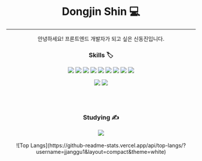 <div align="center">
  <h1>Dongjin Shin 💻</h1>
</div>
<div align="center">
  <hr>
  <p>안녕하세요! 프론트엔드 개발자가 되고 싶은 신동진입니다.</p>
  <h3>Skills 🏷️</h3>
  <p>
    <img src="https://img.shields.io/badge/HTML-E34F26?style=flat&logo=html5&logoColor=white"/>
    <img src="https://img.shields.io/badge/CSS-1572B6?style=flat&logo=css3&logoColor=white"/>
    <img src="https://img.shields.io/badge/Bootstrap-7952B3?style=flat&logo=bootstrap&logoColor=white"/>
    <img src="https://img.shields.io/badge/Javascript-F7DF1E?style=flat&logo=javascript&logoColor=white"/>
    <img src="https://img.shields.io/badge/Vue-4FC08D?style=flat&logo=vuedotjs&logoColor=white"/>
    <img src="https://img.shields.io/badge/Node.js-339933?style=flat&logo=nodedotjs&logoColor=white"/>
    <img src="https://img.shields.io/badge/Express-000000?style=flat&logo=express&logoColor=white"/>
    <img src="https://img.shields.io/badge/MySQL-4479A1?style=flat&logo=mysql&logoColor=white"/>
    <img src="https://img.shields.io/badge/Chart.js-FF6384?style=flat&logo=chartdotjs&logoColor=white"/>
  </p>

  <p>
    <img src="https://img.shields.io/badge/Notion-000000?style=flat&logo=notion&logoColor=white"/>
    <img src="https://img.shields.io/badge/Figma-F24E1E?style=flat&logo=figma&logoColor=white"/>
  </p>
  <br>
  <br>
    
  <h3>Studying ✍️</h3>
    <img src="https://img.shields.io/badge/React-61DAFB?style=flat&logo=react&logoColor=white"/>
    <br>
    <br>
  ![Top Langs](https://github-readme-stats.vercel.app/api/top-langs/?username=jjanggu1&layout=compact&theme=white)
</div>

<!--
**jjanggu1/jjanggu1** is a ✨ _special_ ✨ repository because its `README.md` (this file) appears on your GitHub profile.

Here are some ideas to get you started:

- 🔭 I’m currently working on ...
- 🌱 I’m currently learning ...
- 👯 I’m looking to collaborate on ...
- 🤔 I’m looking for help with ...
- 💬 Ask me about ...
- 📫 How to reach me: ...
- 😄 Pronouns: ...
- ⚡ Fun fact: ...
-->
